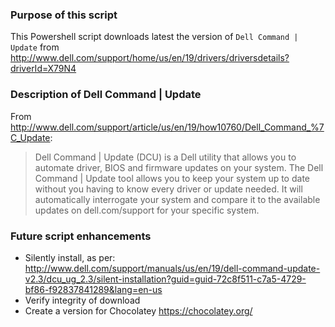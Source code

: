 ### Purpose of this script

This Powershell script downloads latest the version of `Dell Command | Update` from http://www.dell.com/support/home/us/en/19/drivers/driversdetails?driverId=X79N4

### Description of Dell Command | Update

From http://www.dell.com/support/article/us/en/19/how10760/Dell_Command_%7C_Update:

> Dell Command | Update (DCU) is a Dell utility that allows you to automate driver, BIOS and firmware updates on your system. The Dell Command | Update tool allows you to keep your system up to date without you having to know every driver or update needed. It will automatically interrogate your system and compare it to the available updates on dell.com/support for your specific system.


### Future script enhancements

- Silently install, as per: http://www.dell.com/support/manuals/us/en/19/dell-command-update-v2.3/dcu_ug_2.3/silent-installation?guid=guid-72c8f511-c7a5-4729-bf86-f92837841289&lang=en-us
- Verify integrity of download
- Create a version for Chocolatey https://chocolatey.org/
